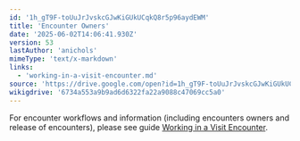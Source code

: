 ```yaml
---
id: '1h_gT9F-toUuJrJvskcGJwKiGUkUCqkQ8r5p96aydEWM'
title: 'Encounter Owners'
date: '2025-06-02T14:06:41.930Z'
version: 53
lastAuthor: 'anichols'
mimeType: 'text/x-markdown'
links:
  - 'working-in-a-visit-encounter.md'
source: 'https://drive.google.com/open?id=1h_gT9F-toUuJrJvskcGJwKiGUkUCqkQ8r5p96aydEWM'
wikigdrive: '6734a553a9b9ad6d6322fa22a9088c47069cc5a0'
---
```

For encounter workflows and information (including encounters owners and release of encounters), please see guide [Working in a Visit Encounter](working-in-a-visit-encounter.md).
